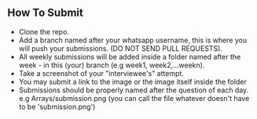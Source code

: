 ## How To Submit

- Clone the repo.
- Add a branch named after your whatsapp username, this is where you will push your submissions. (DO NOT SEND PULL REQUESTS).
- All weekly submissions will be added inside a folder named after the week - in this (your) branch (e.g week1, week2,...weekn).
- Take a screenshot of your "interviewee's" attempt.
-  You may submit a link to the image or the image itself inside the folder
-  Submissions should be properly named after the question of each day. e.g Arrays/submission.png
(you can call the file whatever doesn't have to be 'submission.png')
